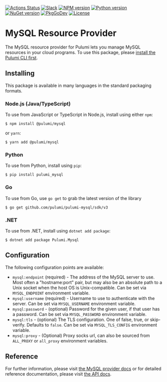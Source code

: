[![Actions Status](https://github.com/pulumi/pulumi-mysql/workflows/master/badge.svg)](https://github.com/pulumi/pulumi-mysql/actions)
[![Slack](http://www.pulumi.com/images/docs/badges/slack.svg)](https://slack.pulumi.com)
[![NPM version](https://badge.fury.io/js/%40pulumi%2Fmysql.svg)](https://www.npmjs.com/package/@pulumi/mysql)
[![Python version](https://badge.fury.io/py/pulumi-mysql.svg)](https://pypi.org/project/pulumi-mysql)
[![NuGet version](https://badge.fury.io/nu/pulumi.mysql.svg)](https://badge.fury.io/nu/pulumi.mysql)
[![PkgGoDev](https://pkg.go.dev/badge/github.com/pulumi/pulumi-mysql/sdk/v3/go)](https://pkg.go.dev/github.com/pulumi/pulumi-mysql/sdk/v3/go)
[![License](https://img.shields.io/npm/l/%40pulumi%2Fpulumi.svg)](https://github.com/pulumi/pulumi-mysql/blob/master/LICENSE)

# MySQL Resource Provider

The MySQL resource provider for Pulumi lets you manage MySQL resources in your cloud programs.  To use
this package, please [install the Pulumi CLI first](https://pulumi.io/).

## Installing

This package is available in many languages in the standard packaging formats.

### Node.js (Java/TypeScript)

To use from JavaScript or TypeScript in Node.js, install using either `npm`:

    $ npm install @pulumi/mysql

or `yarn`:

    $ yarn add @pulumi/mysql

### Python

To use from Python, install using `pip`:

    $ pip install pulumi_mysql

### Go

To use from Go, use `go get` to grab the latest version of the library

    $ go get github.com/pulumi/pulumi-mysql/sdk/v3

### .NET

To use from .NET, install using `dotnet add package`:

    $ dotnet add package Pulumi.Mysql

## Configuration

The following configuration points are available:

- `mysql:endpoint` (required) - The address of the MySQL server to use. Most often a "hostname:port" pair, but may also
  be an absolute path to a Unix socket when the host OS is Unix-compatible. Can be set via `MYSQL_ENDPOINT` environment variable.
- `mysql:username` (required) - Username to use to authenticate with the server. Can be set via `MYSQL_USERNAME` environment variable.
- `mysql:password` - (optional) Password for the given user, if that user has a password. Can be set via `MYSQL_PASSWORD` environment variable.
- `mysql:tls` - (optional) The TLS configuration. One of false, true, or skip-verify. Defaults to `false`. Can be set via
  `MYSQL_TLS_CONFIG` environment variable.
- `mysql:proxy` - (Optional) Proxy socks url, can also be sourced from `ALL_PROXY` or `all_proxy` environment variables.

## Reference

For further information, please visit [the MySQL provider docs](https://www.pulumi.com/docs/intro/cloud-providers/mysql) or for detailed reference documentation, please visit [the API docs](https://www.pulumi.com/docs/reference/pkg/mysql).
